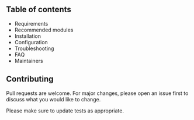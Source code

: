 ## Table of contents

- Requirements
- Recommended modules
- Installation
- Configuration
- Troubleshooting
- FAQ
- Maintainers

## Contributing

Pull requests are welcome. For major changes, please open an issue first
to discuss what you would like to change.

Please make sure to update tests as appropriate.
